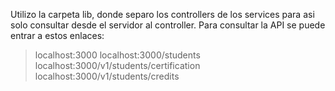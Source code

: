 Utilizo la carpeta lib, donde separo los controllers de los services para asi solo consultar desde el servidor al controller.
Para consultar la API se puede entrar a estos enlaces:
>localhost:3000
>localhost:3000/students
>localhost:3000/v1/students/certification
>localhost:3000/v1/students/credits